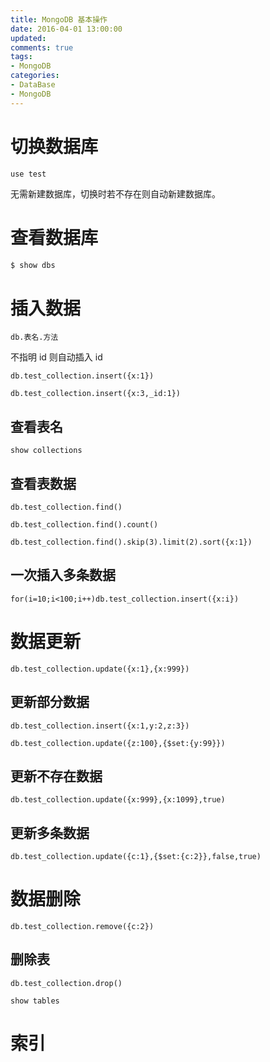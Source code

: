 ```yaml
---
title: MongoDB 基本操作
date: 2016-04-01 13:00:00
updated:
comments: true
tags:
- MongoDB
categories:
- DataBase
- MongoDB
---
```


# 切换数据库

`use test`

无需新建数据库，切换时若不存在则自动新建数据库。

<!--more-->

# 查看数据库

```bash
$ show dbs
```

# 插入数据

`db.表名.方法`

不指明 id 则自动插入 id

`db.test_collection.insert({x:1})`

`db.test_collection.insert({x:3,_id:1})`

## 查看表名

`show collections`

## 查看表数据

`db.test_collection.find()`

`db.test_collection.find().count()`

`db.test_collection.find().skip(3).limit(2).sort({x:1})`

## 一次插入多条数据

`for(i=10;i<100;i++)db.test_collection.insert({x:i})`

# 数据更新

`db.test_collection.update({x:1},{x:999})`

## 更新部分数据

`db.test_collection.insert({x:1,y:2,z:3})`

`db.test_collection.update({z:100},{$set:{y:99}})`

## 更新不存在数据

`db.test_collection.update({x:999},{x:1099},true)`

## 更新多条数据

`db.test_collection.update({c:1},{$set:{c:2}},false,true)`

# 数据删除

`db.test_collection.remove({c:2})`

## 删除表

`db.test_collection.drop()`

`show tables`

# 索引
